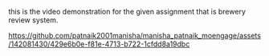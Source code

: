 this is the video demonstration for the given assignment that is brewery review system.



https://github.com/patnaik2001manisha/manisha_patnaik_moengage/assets/142081430/429e6b0e-f81e-4713-b722-1cfdd8a19dbc


